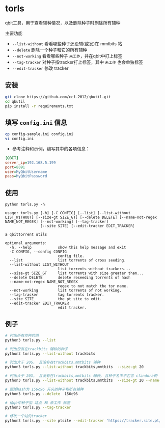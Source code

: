 # torls 
qbit工具，用于查看辅种情况，以及删除种子时删除所有辅种

主要功能
* `--list-without` 看看哪些种子还没辅(或发)在 mmtbits 站
* `--delete` 删除一个种子和它的所有辅种
* `--not-working` 看看哪些种子 `未工作`，并在qbit中打上标签
* `--tag-tracker` 对种子按tracker打上标签，其中 `未工作` 也会单独标签
* `--edit-tracker` 修改 tracker


## 安装  
```sh
git clone https://github.com/ccf-2012/qbutil.git
cd qbutil
pip install -r requirements.txt
```

##  填写 `config.ini` 信息
```sh 
cp config-sample.ini config.ini
vi config.ini
```

* 参考注释和示例，编写其中的各项信息：
```ini
[QBIT]
server_ip=192.168.5.199
port=8091
user=MyQbitUsername
pass=MyQbitPassword
```

## 使用
```
python torls.py -h

usage: torls.py [-h] [-C CONFIG] [--list] [--list-without LIST_WITHOUT] [--size-gt SIZE_GT] [--delete DELETE] [--name-not-regex NAME_NOT_REGEX] [--not-working] [--tag-tracker]
                [--site SITE] [--edit-tracker EDIT_TRACKER]

a qbittorrent utils

optional arguments:
  -h, --help            show this help message and exit
  -C CONFIG, --config CONFIG
                        config file.
  --list                list torrents of cross seeding.
  --list-without LIST_WITHOUT
                        list torrents without trackers...
  --size-gt SIZE_GT     list torrents with size greater than...
  --delete DELETE       delete reseeding torrents of hash
  --name-not-regex NAME_NOT_REGEX
                        regex to not match the tor name.
  --not-working         list torrents of not working.
  --tag-tracker         tag torrents tracker.
  --site SITE           the pt site to edit.
  --edit-tracker EDIT_TRACKER
                        edit tracker.
```

## 例子
```sh
# 列出所有作种的组
python3 torls.py --list

# 列出没有在trackbits 辅种的种子
python3 torls.py --list-without trackbits

# 列出大于 20G， 且没有在trackbits,mmtbits 辅种
python3 torls.py --list-without trackbits,mmtbits  --size-gt 20

# 列出大于 20G， 且没有在trackbits,mmtbits 辅种, 且种子名中不包含 cfandora的
python3 torls.py --list-without trackbits,mmtbits  --size-gt 20 --name-not-regex cfandora

# 删除hash为 156c96 开头的种子和所有辅种
python3 torls.py --delete  156c96

# 给qb中种子加 站点 和 未工作 标签
python3 torls.py --tag-tracker

# 修改一个站的tracker
python3 torls.py --site ptsite --edit-tracker 'https://tracker.site.pt/announce.php?passkey=your_passkey_in_control_panel

```
